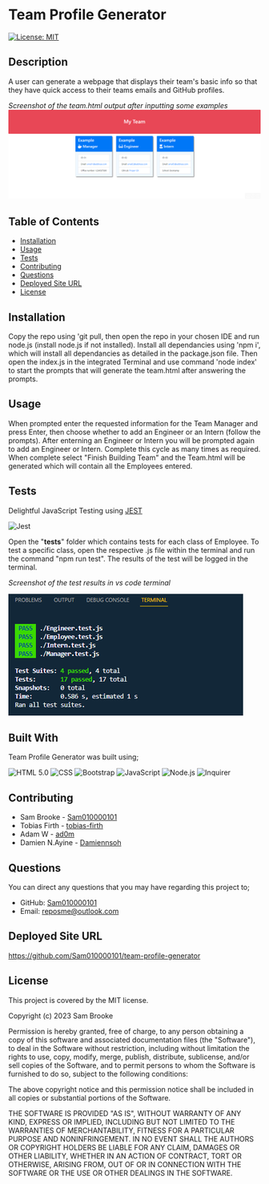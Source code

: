 # Team Profile Generator
  
  [![License: MIT](https://img.shields.io/badge/License-MIT-yellow.svg)](https://opensource.org/licenses/MIT)

  ## Description
  A user can generate a webpage that displays their team's basic info so that they have quick access to their teams emails and GitHub profiles.<br>

  *Screenshot of the team.html output after inputting some examples*
  ![alt text](./assets/01-output_team.html.png)
 ## Table of Contents
 * [Installation](#installation) 
 * [Usage](#usage) 
 * [Tests](#tests) 
 * [Contributing](#contributing) 
 * [Questions](#questions) 
 * [Deployed Site URL](#deployed-site-url) 
 * [License](#license) 

  ## Installation
  Copy the repo using 'git pull, then open the repo in your chosen IDE and run node.js (install node.js if not installed). Install all dependancies using 'npm i', which will install all dependancies as detailed in the package.json file. Then open the index.js in the integrated Terminal and use command 'node index' to start the prompts that will generate the team.html after answering the prompts.
  ## Usage
  When prompted enter the requested information for the Team Manager and press Enter, then choose whether to add an Engineer or an Intern (follow the prompts). After enterning an Engineer or Intern you will be prompted again to add an Engineer or Intern. Complete this cycle as many times as required. When complete select "Finish Building Team" and the Team.html will be generated which will contain all the Employees entered.
  ## Tests
  Delightful JavaScript Testing using [JEST](https://www.npmjs.com/package/jest) <br>

  ![Jest](https://img.shields.io/badge/Jest-29.4.1-%23b3d4fc)

  Open the "__tests__" folder which contains tests for each class of Employee. To test a specific class, open the respective .js file within the terminal and run the command "npm run test". The results of the test will be logged in the terminal.<br>

  *Screenshot of the test results in vs code terminal*

  ![alt text](./assets/02-tests-using-jest.png)

## Built With

Team Profile Generator was built using;

![HTML 5.0](https://img.shields.io/badge/HTML-5-%23FF5722)
![CSS](https://img.shields.io/badge/CSS-3-%23264de4)
![Bootstrap](https://img.shields.io/badge/Bootstrap-4-%237952b3)
![JavaScript](https://img.shields.io/badge/JavaScript-ES5%20%26%206-%23fdda3e)
![Node.js](https://img.shields.io/badge/Node-JS-%green)
![Inquirer](https://img.shields.io/badge/Inquirer-6.3.1-%23b3d4fc)


  ## Contributing
  - Sam Brooke - [Sam010000101](https://github.com/Sam010000101)<br>
  - Tobias Firth - [tobias-firth](https://github.com/tobias-firth)<br>
  - Adam W - [ad0m](https://github.com/ad0m)<br>
  - Damien N.Ayine - [Damiennsoh](https://github.com/Damiennsoh)<br>
  ## Questions
  You can direct any questions that you may have regarding this project to; 

  - GitHub: [Sam010000101](https://github.com/Sam010000101)
  - Email: reposme@outlook.com
  ## Deployed Site URL
  https://github.com/Sam010000101/team-profile-generator
  ## License
  This project is covered by the MIT license.

  Copyright (c) 2023 Sam Brooke

  Permission is hereby granted, free of charge, to any person obtaining a copy of this software and associated documentation files (the "Software"), to deal in the Software without restriction, including without limitation the rights to use, copy, modify, merge, publish, distribute, sublicense, and/or sell copies of the Software, and to permit persons to whom the Software is furnished to do so, subject to the following conditions:

  The above copyright notice and this permission notice shall be included in all copies or substantial portions of the Software.

  THE SOFTWARE IS PROVIDED "AS IS", WITHOUT WARRANTY OF ANY KIND, EXPRESS OR IMPLIED, INCLUDING BUT NOT LIMITED TO THE WARRANTIES OF MERCHANTABILITY, FITNESS FOR A PARTICULAR PURPOSE AND NONINFRINGEMENT. IN NO EVENT SHALL THE AUTHORS OR COPYRIGHT HOLDERS BE LIABLE FOR ANY CLAIM, DAMAGES OR OTHER LIABILITY, WHETHER IN AN ACTION OF CONTRACT, TORT OR OTHERWISE, ARISING FROM, OUT OF OR IN CONNECTION WITH THE SOFTWARE OR THE USE OR OTHER DEALINGS IN THE SOFTWARE.

